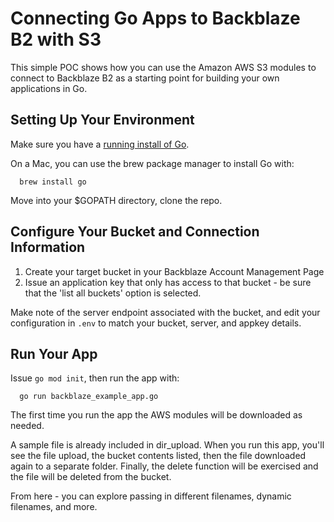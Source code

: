 # Connecting Go Apps to Backblaze B2 with S3

This simple POC shows how you can use the Amazon AWS S3 modules to connect to Backblaze B2 as a starting point for building your own applications in Go.

## Setting Up Your Environment

Make sure you have a [running install of Go](https://golang.org/doc/install).

On a Mac, you can use the brew package manager to install Go with:

```shell
  brew install go
```
Move into your $GOPATH directory, clone the repo.

## Configure Your Bucket and Connection Information

1. Create your target bucket in your Backblaze Account Management Page
2. Issue an application key that only has access to that bucket - be sure that the 'list all buckets' option is selected.

Make note of the server endpoint associated with the bucket, and edit your configuration in `.env` to match your bucket, server, and appkey details.

## Run Your App

Issue `go mod init`, then run the app with:

```golang
  go run backblaze_example_app.go
```

The first time you run the app the AWS modules will be downloaded as needed.

A sample file is already included in dir_upload. When you run this app, you'll see the file upload, the bucket contents listed, then the file downloaded again to a separate folder. Finally, the delete function will be exercised and the file will be deleted from the bucket.

From here -  you can explore passing in different filenames, dynamic filenames, and more. 
